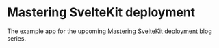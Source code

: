 # Mastering SvelteKit deployment

The example app for the upcoming [Mastering SvelteKit deployment](https://fayez.io/blog/mastering_sveltekit_deployment_1) blog series.
